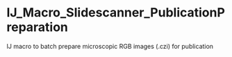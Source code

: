 # IJ_Macro_Slidescanner_PublicationPreparation
IJ macro to batch prepare microscopic RGB images (.czi) for publication 
